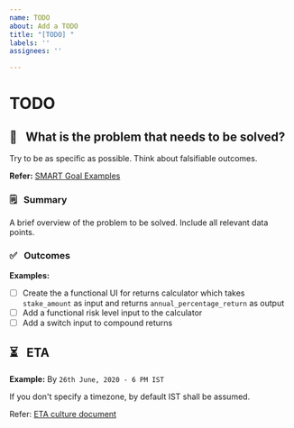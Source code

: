 ```yaml
---
name: TODO
about: Add a TODO
title: "[TODO] "
labels: ''
assignees: ''

---
```


# TODO

## 🎯 &nbsp; What is the problem that needs to be solved?

Try to be as specific as possible. Think about falsifiable outcomes.

**Refer:** [SMART Goal Examples](https://www.thebalancesmb.com/smart-goal-examples-2951827)

### 🗒 &nbsp; Summary
A brief overview of the problem to be solved. Include all relevant data points.

### ✅ &nbsp; Outcomes
**Examples:**

- [ ] Create the a functional UI for returns calculator which takes `stake_amount` as input and returns `annual_percentage_return` as output
- [ ] Add a functional risk level input to the calculator
- [ ] Add a switch input to compound returns

## ⏳ &nbsp; ETA
**Example:** By `26th June, 2020 - 6 PM IST`

If you don't specify a timezone, by default IST shall be assumed.

Refer: [ETA culture document](https://docs.google.com/document/d/1ZGa6diesOmx-jSBjm0uj8j4oN75gYqux85qA7DJOm68/edit)
